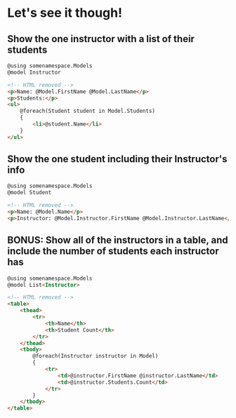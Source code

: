 # Let's see it though!

## Show the one instructor with a list of their students

```html
@using somenamespace.Models
@model Instructor

<!-- HTML removed -->
<p>Name: @Model.FirstName @Model.LastName</p>
<p>Students:</p>
<ul>
    @foreach(Student student in Model.Students)
    {
        <li>@student.Name</li>
    }
</ul>
```


## Show the one student including their Instructor's info

```html
@using somenamespace.Models
@model Student

<!-- HTML removed -->
<p>Name: @Model.Name</p>
<p>Instructor: @Model.Instructor.FirstName @Model.Instructor.LastName</p>

```

## BONUS: Show all of the instructors in a table, and include the number of students each instructor has

```html
@using somenamespace.Models
@model List<Instructor>

<!-- HTML removed -->
<table>
    <thead>
        <tr>
            <th>Name</th>
            <th>Student Count</th>
        </tr>
    </thead>
    <tbody>
        @foreach(Instructor instructor in Model)
        {
            <tr>
                <td>@instructor.FirstName @instructor.LastName</td>
                <td>@instructor.Students.Count</td>
            </tr>
        }
    </tbody>
</table>
```